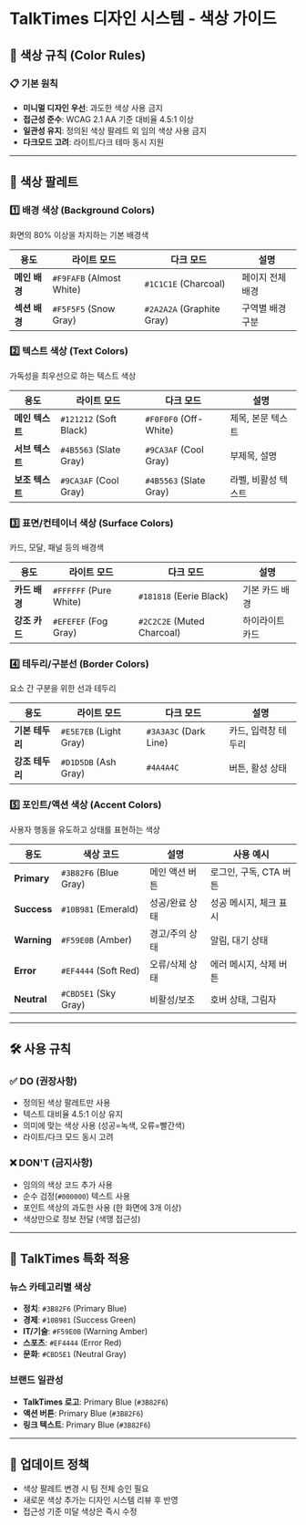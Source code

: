 # TalkTimes 디자인 시스템 - 색상 가이드

## 🎨 색상 규칙 (Color Rules)

### 📋 기본 원칙
- **미니멀 디자인 우선**: 과도한 색상 사용 금지
- **접근성 준수**: WCAG 2.1 AA 기준 대비율 4.5:1 이상
- **일관성 유지**: 정의된 색상 팔레트 외 임의 색상 사용 금지
- **다크모드 고려**: 라이트/다크 테마 동시 지원

---

## 🌈 색상 팔레트

### 1️⃣ 배경 색상 (Background Colors)
화면의 80% 이상을 차지하는 기본 배경색

| 용도 | 라이트 모드 | 다크 모드 | 설명 |
|------|-------------|-----------|------|
| **메인 배경** | `#F9FAFB` (Almost White) | `#1C1C1E` (Charcoal) | 페이지 전체 배경 |
| **섹션 배경** | `#F5F5F5` (Snow Gray) | `#2A2A2A` (Graphite Gray) | 구역별 배경 구분 |

### 2️⃣ 텍스트 색상 (Text Colors)
가독성을 최우선으로 하는 텍스트 색상

| 용도 | 라이트 모드 | 다크 모드 | 설명 |
|------|-------------|-----------|------|
| **메인 텍스트** | `#121212` (Soft Black) | `#F0F0F0` (Off-White) | 제목, 본문 텍스트 |
| **서브 텍스트** | `#4B5563` (Slate Gray) | `#9CA3AF` (Cool Gray) | 부제목, 설명 |
| **보조 텍스트** | `#9CA3AF` (Cool Gray) | `#4B5563` (Slate Gray) | 라벨, 비활성 텍스트 |

### 3️⃣ 표면/컨테이너 색상 (Surface Colors)
카드, 모달, 패널 등의 배경색

| 용도 | 라이트 모드 | 다크 모드 | 설명 |
|------|-------------|-----------|------|
| **카드 배경** | `#FFFFFF` (Pure White) | `#181818` (Eerie Black) | 기본 카드 배경 |
| **강조 카드** | `#EFEFEF` (Fog Gray) | `#2C2C2E` (Muted Charcoal) | 하이라이트 카드 |

### 4️⃣ 테두리/구분선 (Border Colors)
요소 간 구분을 위한 선과 테두리

| 용도 | 라이트 모드 | 다크 모드 | 설명 |
|------|-------------|-----------|------|
| **기본 테두리** | `#E5E7EB` (Light Gray) | `#3A3A3C` (Dark Line) | 카드, 입력창 테두리 |
| **강조 테두리** | `#D1D5DB` (Ash Gray) | `#4A4A4C` | 버튼, 활성 상태 |

### 5️⃣ 포인트/액션 색상 (Accent Colors)
사용자 행동을 유도하고 상태를 표현하는 색상

| 용도 | 색상 코드 | 설명 | 사용 예시 |
|------|-----------|------|-----------|
| **Primary** | `#3B82F6` (Blue Gray) | 메인 액션 버튼 | 로그인, 구독, CTA 버튼 |
| **Success** | `#10B981` (Emerald) | 성공/완료 상태 | 성공 메시지, 체크 표시 |
| **Warning** | `#F59E0B` (Amber) | 경고/주의 상태 | 알림, 대기 상태 |
| **Error** | `#EF4444` (Soft Red) | 오류/삭제 상태 | 에러 메시지, 삭제 버튼 |
| **Neutral** | `#CBD5E1` (Sky Gray) | 비활성/보조 | 호버 상태, 그림자 |

---

## 🛠️ 사용 규칙

### ✅ DO (권장사항)
- 정의된 색상 팔레트만 사용
- 텍스트 대비율 4.5:1 이상 유지
- 의미에 맞는 색상 사용 (성공=녹색, 오류=빨간색)
- 라이트/다크 모드 동시 고려

### ❌ DON'T (금지사항)
- 임의의 색상 코드 추가 사용
- 순수 검정(`#000000`) 텍스트 사용
- 포인트 색상의 과도한 사용 (한 화면에 3개 이상)
- 색상만으로 정보 전달 (색맹 접근성)

---

## 📱 TalkTimes 특화 적용

### 뉴스 카테고리별 색상
- **정치**: `#3B82F6` (Primary Blue)
- **경제**: `#10B981` (Success Green)  
- **IT/기술**: `#F59E0B` (Warning Amber)
- **스포츠**: `#EF4444` (Error Red)
- **문화**: `#CBD5E1` (Neutral Gray)

### 브랜드 일관성
- **TalkTimes 로고**: Primary Blue (`#3B82F6`)
- **액션 버튼**: Primary Blue (`#3B82F6`)
- **링크 텍스트**: Primary Blue (`#3B82F6`)

---

## 🔄 업데이트 정책
- 색상 팔레트 변경 시 팀 전체 승인 필요
- 새로운 색상 추가는 디자인 시스템 리뷰 후 반영
- 접근성 기준 미달 색상은 즉시 수정 